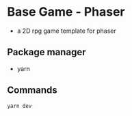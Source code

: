 # Base Game - Phaser

- a 2D rpg game template for phaser

## Package manager
- yarn

## Commands

`yarn dev`